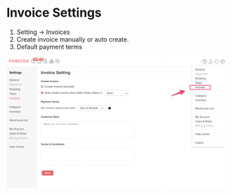 # Invoice Settings

1. Setting -&gt; Invoices
2. Create invoice manually or auto create. 
3. Default payment terms

![](../../.gitbook/assets/screen-shot-2021-09-23-at-1.52.13-pm.png)



